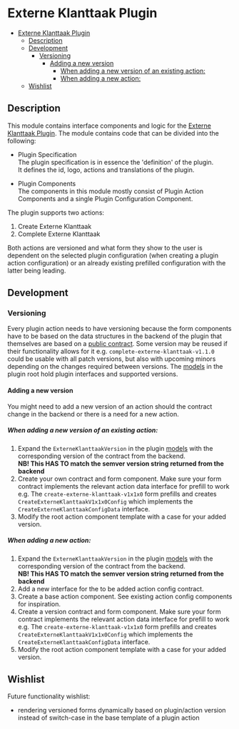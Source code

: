 # Externe Klanttaak Plugin

<!-- TOC -->
* [Externe Klanttaak Plugin](#externe-klanttaak-plugin)
  * [Description](#description)
  * [Development](#development)
    * [Versioning](#versioning)
      * [Adding a new version](#adding-a-new-version)
        * [When adding a new version of an existing action:](#when-adding-a-new-version-of-an-existing-action)
        * [When adding a new action:](#when-adding-a-new-action)
  * [Wishlist](#wishlist)
<!-- TOC -->

## Description

This module contains interface components and logic for the
[Externe Klanttaak Plugin](../../../../backend/externe-klanttaak/README.md).
The module contains code that can be divided into the following:

* Plugin Specification  
  The plugin specification is in essence the 'definition' of the plugin.  
  It defines the id, logo, actions and translations of the plugin.


* Plugin Components  
  The components in this module mostly consist of Plugin Action Components and a single Plugin Configuration Component.

The plugin supports two actions:

1. Create Externe Klanttaak
2. Complete Externe Klanttaak

Both actions are versioned and what form they show to the user is dependent on the selected plugin configuration (when
creating a plugin action configuration) or an already existing prefilled configuration with the latter being leading.

## Development

### Versioning

Every plugin action needs to have versioning because the form components have to be based on the data structures in the
backend of the plugin that themselves are based on a
[public contract](https://dienstverleningsplatform.gitbook.io/platform-generieke-dienstverlening-public/patronen/taken/externe-klanttaak).
Some version may be reused if their functionality allows for it e.g. `complete-externe-klanttaak-v1.1.0` could be usable
with all patch versions, but also with upcoming minors depending on the changes required between versions.
The [models](./src/lib/models/config.ts) in the plugin root hold plugin interfaces and supported versions.

#### Adding a new version

You might need to add a new version of an action should the contract change in the backend or there is a need for a new
action.

##### When adding a new version of an existing action:

1. Expand the `ExterneKlanttaakVersion` in the plugin [models](./src/lib/models/config.ts) with the corresponding
   version of the contract from the backend.  
   **NB! This HAS TO match the semver version string returned from the backend**
2. Create your own contract and form component. Make sure your form contract implements the relevant action data
   interface for prefill to work e.g. The `create-externe-klanttaak-v1x1x0` form prefills and creates
   `CreateExterneKlanttaakV1x1x0Config` which implements the `CreateExterneKlanttaakConfigData` interface.
3. Modify the root action component template with a case for your added version.

##### When adding a new action:

1. Expand the `ExterneKlanttaakVersion` in the plugin [models](./src/lib/models/config.ts) with the corresponding
   version of the contract from the backend.  
   **NB! This HAS TO match the semver version string returned from the backend**
2. Add a new interface for the to be added action config contract.
3. Create a base action component. See existing action config components for inspiration.
4. Create a version contract and form component. Make sure your form contract implements the relevant action data
   interface for prefill to work e.g. The `create-externe-klanttaak-v1x1x0` form prefills and creates
   `CreateExterneKlanttaakV1x1x0Config` which implements the `CreateExterneKlanttaakConfigData` interface.
5. Modify the root action component template with a case for your added version.

## Wishlist

Future functionality wishlist:

* rendering versioned forms dynamically based on plugin/action version instead of switch-case in the base template of a plugin action